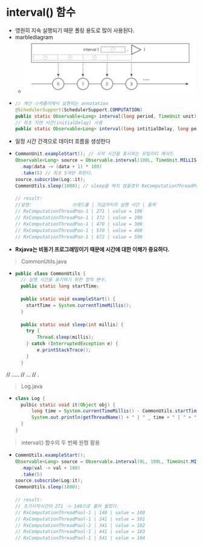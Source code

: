 interval() 함수
===
* 영원히 지속 실행되기 때문 폴링 용도로 많이 사용된다.
* marblediagram
  * ![](img/marblediagram_interval.png)
* ```java
  // 계산 스케쥴러에서 실핸되는 annotation
  @SchedulerSupport(SchedulerSupport.COMPUTATION)
  public static Observable<Long> interval(long period, TimeUnit unit)
  // 최초 지연 시간(initialDelay) 사용
  public static Observable<Long> interval(long intitialDelay, long period, TimeUnit unit)
* 일정 시간 간격으로 데이터 흐름을 생성한다
* ```java
  CommonUnit.exampleStart(); // 시작 시간을 표시하는 유틸리티 메서드
  Observable<Long> source = Observable.interval(100L, TimeUnit.MILLISECONDS)
    .map(data -> (data + 1) * 100)
    .take(5) // 최초 5개만 취한다.
  source.subscribe(Log::it);
  CommonUtils.sleep(1000); // sleep을 하지 않을경우 RxComputationThreadPool 에서 실행 완료되기전에 메인스레드가 종료되버린다.

  // result:
  //설명:               쓰레드풀 | 지금까지의 실행 시간 | 출력
  // RxComputationThreadPoo-1 | 271 | value = 100
  // RxComputationThreadPoo-1 | 372 | value = 200
  // RxComputationThreadPoo-1 | 470 | value = 300
  // RxComputationThreadPoo-1 | 570 | value = 400
  // RxComputationThreadPoo-1 | 672 | value = 500
* **Rxjava는 비동기 프로그래밍이기 때문에 시간에 대한 이해가 중요하다.**

> CommonUtils.java
* ```java
  public class CommonUtils {
    // 실행 시간을 표기하기 위한 정적 변수.
    public static long startTime;
    
    public static void exampleStart() {
      startTime = System.currentTimeMillis();
    }
    
    public static void sleep(int millis) {
      try {
          Thread.sleep(millis);
      } catch (InterruptedException e) {
          e.printStackTrace();
      }
    }
 // .....
 // ...
 // .
 
> Log.java
* ```java
  class Log {
    pulbic static void it(Object obj) {
        long time = System.currentTimeMillis() - CommonUtils.startTime;
        System.out.println(getThreadName() + " | " _ time + " | " + "value = " + obj);
    }
  }
  
> interval() 함수의 두 번째 원형 활용
* ```java
  CommnUtils.exampleStart();
  Observable<Long> source = Observable.interval(0L, 100L, TimeUnit.MILLISECONDS)
    .map(val -> val + 100)
    .take(5)
  source.subscribe(Log:it);
  CommonUtils.sleep(1000);
 
  // result:
  // 초기시작시간이 271 -> 140으로 줄어 들었다.
  // RxComputationThreadPool-1 | 140 | value = 100
  // RxComputationThreadPool-1 | 241 | value = 101
  // RxComputationThreadPool-1 | 341 | value = 102
  // RxComputationThreadPool-1 | 441 | value = 103
  // RxComputationThreadPool-1 | 541 | value = 104
  
